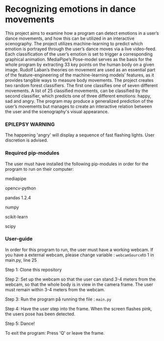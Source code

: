 # Recognizing emotions in dance movements

This project aims to examine how a program can detect emotions in a user’s dance movements, and how this can be utilized in an interactive scenography. The project utilizes machine-learning to predict which emotion is portrayed through the user’s dance moves via a live video-feed. Each classification of the user’s emotion is set to trigger a corresponding graphical animation. MediaPipe’s Pose-model serves as the basis for the whole program by extracting 33 key points on the human body on a given image.  Rudolf Laban’s theories on movement are used as an essential part of the feature-engineering of the machine-learning models’ features, as it provides tangible ways to measure body movements. The project creates two random forest classifiers. The first one classifies one of seven different movements. A list of 25 classified movements, can be classified by the second classifier, which predicts one of three different emotions: happy, sad and angry. The program may produce a generalized prediction of the user’s movements but manages to create an interactive relation between the user and the scenography's visual appearance. 

 ###  EPILEPSY WARNING ###

The happening 'angry' will display a sequence of fast flashing lights. User discretion is advised.

### Required pip-modules ###

The user must have installed the following pip-modules in order for the program to run on their computer:

mediapipe

opencv-python 

pandas 1.2.4

numpy

scikit-learn

scipy

### User-guide ###
 
In order for this program to run, the user must have a working webcam. If you have a external webcam, please change variable  :  `webcamSource`to 1 in main.py, line 25

Step 1: Clone this repository

Step 2: Set up the webcam so that the user can stand 3-4 meters from the webcam, so that the whole body is in view in the camera frame. The user must remain within 3-4 meters from the webcam.

Step 3: Run the program på running the file :  `main.py`

Step 4: Have the user step into the frame. When the screen flashes pink, the users pose has been detected.

Step 5: Dance!

To exit the program: Press 'Q' or leave the frame.

